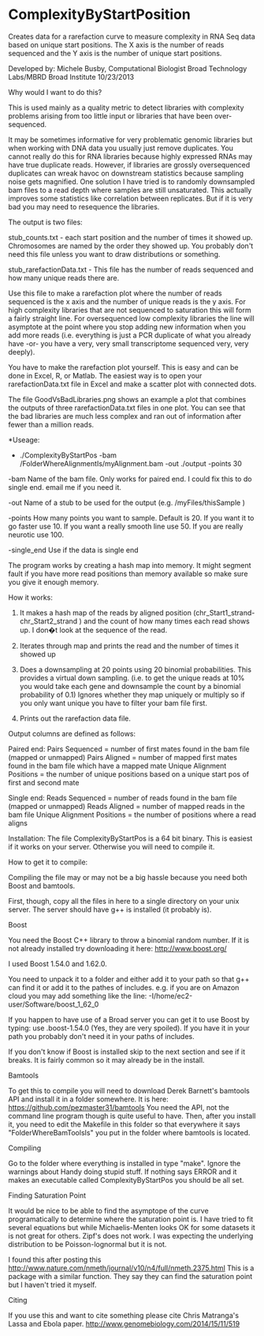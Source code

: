 ComplexityByStartPosition
=========================

Creates data for a rarefaction curve to measure complexity in RNA Seq data based on unique start positions.  The X axis is the number of reads sequenced and the Y axis is the number of unique start positions.

Developed by: Michele Busby, Computational Biologist
Broad Technology Labs/MBRD
Broad Institute 
10/23/2013


Why would I want to do this?

This is used mainly as a quality metric to detect libraries with complexity problems arising from too little input or libraries that have been over-sequenced. 

It may be sometimes informative for very problematic genomic libraries but when working with DNA data you usually just remove duplicates.  You cannot really do this for RNA libraries because highly expressed RNAs may have true duplicate reads.  However, if libraries are grossly oversequenced duplicates can wreak havoc on downstream statistics because sampling noise gets magnified.  One solution I have tried is to randomly downsampled bam files to a read depth where samples are still unsaturated.  This actually improves some statistics like correlation between replicates.  But if it is very bad you may need to resequence the libraries.

The output is two files:

stub_counts.txt - each start position and the number of times it showed up.  Chromosomes are named by the order they showed up.  You probably don't need this file unless you want to draw distributions or something.

stub_rarefactionData.txt - This file has the number of reads sequenced and how many unique reads there are.

Use this file to make a rarefaction plot where the number of reads sequenced is the x axis and the number of unique reads is the y axis.  For high complexity libraries that are not sequenced to saturation this will form a fairly straight line.  For oversequenced low complexity libraries the line will asymptote at the point where you stop adding new information when you add more reads (i.e. everything is just a PCR duplicate of what you already have -or- you have a very, very small transcriptome sequenced very, very deeply).

You have to make the rarefaction plot yourself.  This is easy and can be done in Excel, R, or Matlab. The easiest way is to open your rarefactionData.txt file in Excel and make a scatter plot with connected dots.

The file GoodVsBadLibraries.png shows an example a plot that combines the outputs of three rarefactionData.txt files in one plot.  You can see that the bad libraries are much less complex and ran out of information after fewer than a million reads. 

*Useage: 
 * ./ComplexityByStartPos -bam /FolderWhereAlignmentIs/myAlignment.bam -out ./output -points 30
 
 -bam Name of the bam file.  Only works for paired end.  I could fix this to do single end. email me if you need it.

-out Name of a stub to be used for the output (e.g. /myFiles/thisSample )

-points How many points you want to sample.  Default is 20.  If you want it to go faster use 10.  If you want a really smooth line use 50. If you are really neurotic use 100.

-single_end Use if the data is single end

The program works by creating a hash map into memory.  It might segment fault if you have more read positions than memory available so make sure you give it enough memory.


How it works:
1)	It makes a hash map of the reads by aligned position (chr_Start1_strand-chr_Start2_strand ) and the count of how many times each read shows up.  I don�t look at the sequence of the read.

2)	Iterates through map and prints the read and the number of times it showed up

3) Does a downsampling at 20 points using 20 binomial probabilities.  This provides a virtual down sampling. 
(i.e. to get the unique reads at 10% you would take each gene and downsample the count by a binomial probability of 0.1)
Ignores whether they map uniquely or multiply so if you only want unique you have to filter your bam file first.

4)	Prints out the rarefaction data file.

Output columns are defined as follows:

Paired end:
			Pairs Sequenced = number of first mates found in the bam file (mapped or unmapped)
			Pairs Aligned = number of mapped first mates found in the bam file which have a mapped mate
			Unique Alignment Positions = the number of unique positions based on a unique start pos of first and second mate
			
Single end:
			Reads Sequenced = number of reads found in the bam file (mapped or unmapped)
			Reads Aligned = number of mapped reads in the bam file
			Unique Alignment Positions = the number of positions where a read aligns


Installation:
The file ComplexityByStartPos is a 64 bit binary.  This is easiest if it works on your server.  Otherwise you will need to compile it.

How to get it to compile:

Compiling the file may or may not be a big hassle because you need both Boost and bamtools.

First, though, copy all the files in here to a single directory on your unix server.  The server should have g++ is installed (it probably is).

Boost

You need the Boost C++ library to throw a binomial random number. If it is not already installed try downloading it here: http://www.boost.org/

I used Boost 1.54.0 and 1.62.0.

You need to unpack it to a folder and either add it to your path so that g++ can find it or add it to the pathes of includes.
e.g. if you are on Amazon cloud you may add something like the line:
-I/home/ec2-user/Software/boost_1_62_0

If you happen to have use of a Broad server you can get it to use Boost by typing: use .boost-1.54.0
(Yes, they are very spoiled).
If you have it in your path you probably don't need it in your paths of includes.

If you don't know if Boost is installed skip to the next section and see if it breaks.  It is fairly common so it may already be in the install.

Bamtools

To get this to compile you will need to download Derek Barnett's bamtools API and install it in a folder somewhere.
It is here: https://github.com/pezmaster31/bamtools
You need the API, not the command line program though is quite useful to have.
Then, after you install it, you need to edit the Makefile in this folder so that everywhere it says "FolderWhereBamToolsIs" you put in the folder where bamtools is located.

Compiling

Go to the folder where everything is installed in type "make".  Ignore the warnings about Handy doing stupid stuff.
If nothing says ERROR and it makes an executable called ComplexityByStartPos you should be all set.

Finding Saturation Point

It would be nice to be able to find the asymptope of the curve programatically to determine where the saturation point is.  I have tried to fit several equations but while Michaelis-Menten looks OK for some datasets it is not great for others.  Zipf's does not work.  I was expecting the underlying distribution to be Poisson-lognormal but it is not.  

I found this after posting this http://www.nature.com/nmeth/journal/v10/n4/full/nmeth.2375.html
This is a package with a similar function.  They say they can find the saturation point but I haven't tried it myself.

Citing

If you use this and want to cite something please cite Chris Matranga's Lassa and Ebola paper.  http://www.genomebiology.com/2014/15/11/519 
